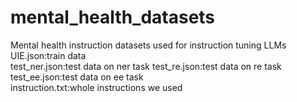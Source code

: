 # mental_health_datasets
Mental health instruction datasets used  for instruction tuning LLMs  
UIE.json:train data  
test_ner.json:test data on ner task
test_re.json:test data on re task  
test_ee.json:test data on ee task  
instruction.txt:whole instructions we used
